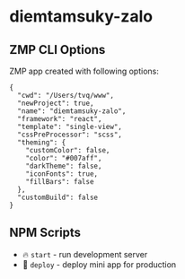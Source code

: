 # diemtamsuky-zalo

## ZMP CLI Options

ZMP app created with following options:

```
{
  "cwd": "/Users/tvq/www",
  "newProject": true,
  "name": "diemtamsuky-zalo",
  "framework": "react",
  "template": "single-view",
  "cssPreProcessor": "scss",
  "theming": {
    "customColor": false,
    "color": "#007aff",
    "darkTheme": false,
    "iconFonts": true,
    "fillBars": false
  },
  "customBuild": false
}
```

## NPM Scripts

* 🔥 `start` - run development server
* 🙏 `deploy` - deploy mini app for production
